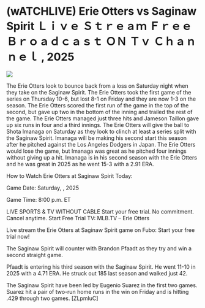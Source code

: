 # (wATCHLIVE) Erie Otters vs Saginaw Spirit Ｌｉｖｅ Ｓｔｒｅａｍ Ｆｒｅｅ Ｂｒｏａｄｃａｓｔ ＯＮ Ｔｖ Ｃｈａｎｎｅｌ , 2025  
  
  
[![](https://i.imgur.com/qSNzIqt.png)](https://movie.rssnews.media/wMcjgbWkP.php)  
  
The Erie Otters look to bounce back from a loss on Saturday night when they take on the Saginaw Spirit. The Erie Otters took the first game of the series on Thursday 10-6, but lost 8-1 on Friday and they are now 1-3 on the season. The Erie Otters scored the first run of the game in the top of the second, but gave up two in the bottom of the inning and trailed the rest of the game. The Erie Otters managed just three hits and Jameson Taillon gave up six runs in four and a third innings. The Erie Otters will give the ball to Shota Imanaga on Saturday as they look to clinch at least a series split with the Saginaw Spirit. Imanaga will be making his second start this season after he pitched against the Los Angeles Dodgers in Japan. The Erie Otters would lose the game, but Imanaga was great as he pitched four innings without giving up a hit. Imanaga is in his second season with the Erie Otters and he was great in 2025 as he went 15-3 with a 2.91 ERA.

How to Watch Erie Otters at Saginaw Spirit Today:

Game Date: Saturday, , 2025

Game Time: 8:00 p.m. ET

LIVE SPORTS & TV WITHOUT CABLE
Start your free trial. No commitment. Cancel anytime.
Start Free Trial
TV: MLB.TV – Erie Otters

Live stream the Erie Otters at Saginaw Spirit game on Fubo: Start your free trial now!

The Saginaw Spirit will counter with Brandon Pfaadt as they try and win a second straight game.

Pfaadt is entering his third season with the Saginaw Spirit. He went 11-10 in 2025 with a 4.71 ERA. He struck out 185 last season and walked just 42.

The Saginaw Spirit have been led by Eugenio Suarez in the first two games. Suarez hit a pair of two-run home runs in the win on Friday and is hitting .429 through two games. [ZLpmluC]
